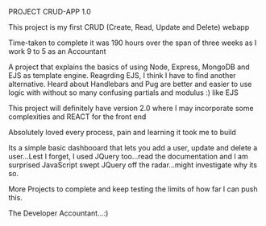 PROJECT CRUD-APP 1.0

This project is my first CRUD (Create, Read, Update and Delete) webapp

Time-taken to complete it was 190 hours over the span of three weeks as I work 9 to 5 as an Accountant

A project that explains the basics of using Node, Express, MongoDB and EJS as template engine. Reagrding EJS, I think I have to find another alternative.
Heard about Handlebars and Pug are better and easier to use logic with without so many confusing partials and modulus :) like EJS

This project will definitely have version 2.0 where I may incorporate some complexities and REACT for the front end

Absolutely loved every process, pain and learning it took me to build

Its a simple basic dashbooard that lets you add a user, update and delete a user...Lest I forget, I used JQuery too...read the documentation and I am surprised JavaScript swept JQuery off the radar...might investigate why its so.

More Projects to complete and keep testing the limits of how far I can push this.

The Developer Accountant...:)
